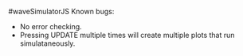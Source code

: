 #waveSimulatorJS
Known bugs:
* No error checking.
* Pressing UPDATE multiple times will create multiple plots that run simulataneously.
